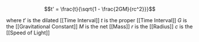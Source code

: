 
$$t' = \frac{t}{\sqrt{1 - \frac{2GM}{rc^2}}}$$

where
	$t'$ is the dilated [[Time Interval]]
	$t$ is the proper [[Time Interval]]
	$G$ is the [[Gravitational Constant]]
	$M$ is the net [[Mass]]
	$r$ is the [[Radius]]
	$c$ is the [[Speed of Light]]